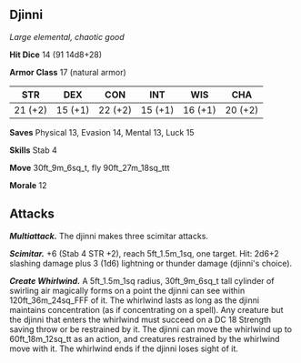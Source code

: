 ## Djinni

*Large elemental, chaotic good*

**Hit Dice** 14 (91 14d8+28)

**Armor Class** 17 (natural armor)

| STR     | DEX     | CON     | INT     | WIS     | CHA     |
|---------|---------|---------|---------|---------|---------|
| 21 (+2) | 15 (+1) | 22 (+2) | 15 (+1) | 16 (+1) | 20 (+2) |

**Saves** Physical 13, Evasion 14, Mental 13, Luck 15

**Skills** Stab 4

**Move** 30ft\_9m\_6sq\_t, fly 90ft\_27m\_18sq\_ttt

**Morale** 12

## Attacks

***Multiattack.*** The djinni makes three scimitar attacks.

***Scimitar.*** +6 (Stab 4 STR +2), reach 5ft\_1.5m\_1sq, one target. Hit: 2d6+2 slashing damage plus 3 (1d6) lightning or thunder damage (djinni's choice).

***Create Whirlwind.*** A 5ft\_1.5m\_1sq radius, 30ft\_9m\_6sq\_t tall cylinder of swirling air magically forms on a point the djinni can see within 120ft\_36m\_24sq\_FFF of it. The whirlwind lasts as long as the djinni maintains concentration (as if concentrating on a spell). Any creature but the djinni that enters the whirlwind must succeed on a DC 18 Strength saving throw or be restrained by it. The djinni can move the whirlwind up to 60ft\_18m\_12sq\_tt as an action, and creatures restrained by the whirlwind move with it. The whirlwind ends if the djinni loses sight of it.

